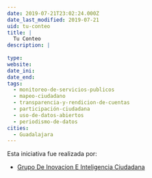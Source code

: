 ```yaml
---
date: 2019-07-21T23:02:24.000Z
date_last_modified: 2019-07-21
uid: tu-conteo
title: |
  Tu Conteo
description: |
  
type: 
website: 
date_ini: 
date_end: 
tags:
  - monitoreo-de-servicios-publicos
  - mapeo-ciudadano
  - transparencia-y-rendicion-de-cuentas
  - participación-ciudadana
  - uso-de-datos-abiertos
  - periodismo-de-datos
cities: 
  - Guadalajara
---
```


Esta iniciativa fue realizada por:

- [Grupo De Inovacion E Inteligencia Ciudadana](/organizaciones/grupo-de-inovacion-e-inteligencia-ciudadana)
